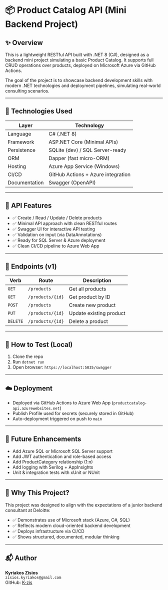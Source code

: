# 📦 Product Catalog API (Mini Backend Project)

## ✨ Overview

This is a lightweight RESTful API built with .NET 8 (C#), designed as a backend mini project simulating a basic Product Catalog. It supports full CRUD operations over products, deployed on Microsoft Azure via GitHub Actions.

The goal of the project is to showcase backend development skills with modern .NET technologies and deployment pipelines, simulating real-world consulting scenarios.

---

## 🔧 Technologies Used

| Layer              | Technology                         |
|--------------------|-------------------------------------|
| Language           | C# (.NET 8)                         |
| Framework          | ASP.NET Core (Minimal APIs)         |
| Persistence        | SQLite (dev) / SQL Server-ready     |
| ORM                | Dapper (fast micro-ORM)             |
| Hosting            | Azure App Service (Windows)         |
| CI/CD              | GitHub Actions + Azure integration  |
| Documentation      | Swagger (OpenAPI)                   |

---

## 🚀 API Features

- ✅ Create / Read / Update / Delete products
- ✅ Minimal API approach with clean RESTful routes
- ✅ Swagger UI for interactive API testing
- ✅ Validation on input (via DataAnnotations)
- ✅ Ready for SQL Server & Azure deployment
- ✅ Clean CI/CD pipeline to Azure Web App

---

## 📂 Endpoints (v1)

| Verb     | Route             | Description             |
|----------|------------------|-------------------------|
| `GET`    | `/products`       | Get all products        |
| `GET`    | `/products/{id}`  | Get product by ID       |
| `POST`   | `/products`       | Create new product      |
| `PUT`    | `/products/{id}`  | Update existing product |
| `DELETE` | `/products/{id}`  | Delete a product        |

---

## 🧪 How to Test (Local)

1. Clone the repo  
2. Run `dotnet run`  
3. Open browser: `https://localhost:5035/swagger`

---

## ☁️ Deployment

- Deployed via GitHub Actions to Azure Web App (`productcatalog-api.azurewebsites.net`)
- Publish Profile used for secrets (securely stored in GitHub)
- Auto-deployment triggered on push to `main`

---

## 🧠 Future Enhancements

- Add Azure SQL or Microsoft SQL Server support
- Add JWT authentication and role-based access
- Add ProductCategory relationship (1:n)
- Add logging with Serilog + AppInsights
- Unit & integration tests with xUnit or NUnit

---

## 🏁 Why This Project?

This project was designed to align with the expectations of a junior backend consultant at Deloitte:

- ✅ Demonstrates use of Microsoft stack (Azure, C#, SQL)
- ✅ Reflects modern cloud-oriented backend development
- ✅ Deploys infrastructure via CI/CD
- ✅ Shows structured, documented, modular thinking

---

## 📬 Author

**Kyriakos Zisios**  
`zisios.kyriakos@gmail.com`  
GitHub: [K-zis](https://github.com/K-zis)

